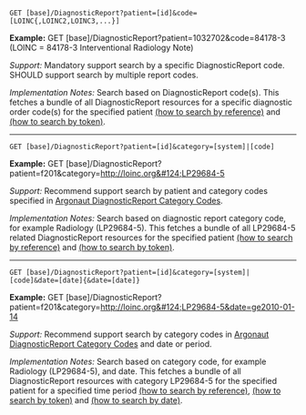 

`GET [base]/DiagnosticReport?patient=[id]&code=[LOINC{,LOINC2,LOINC3,...}]`

**Example:** GET [base]/DiagnosticReport?patient=1032702&code=84178-3  (LOINC =  84178-3 Interventional Radiology Note) 

*Support:* Mandatory support search by a specific DiagnosticReport code. SHOULD support search by multiple report codes.

*Implementation Notes:* Search based on DiagnosticReport code(s). This fetches a bundle of all DiagnosticReport resources for a specific diagnostic order code(s) for the specified patient  [(how to search by reference)] and [(how to search by token)].


-----------

`GET [base]/DiagnosticReport?patient=[id]&category=[system]|[code]`

**Example:** GET [base]/DiagnosticReport?patient=f201&category=http://loinc.org&#124;LP29684-5

*Support:* Recommend support search by patient and category codes specified in [Argonaut DiagnosticReport Category Codes]. 

*Implementation Notes:* Search based on diagnostic report category code, for example Radiology (LP29684-5). This fetches a bundle of all LP29684-5 related DiagnosticReport resources for the specified patient  [(how to search by reference)] and [(how to search by token)].


-----------

`GET [base]/DiagnosticReport?patient=[id]&category=[system]|[code]&date=[date]{&date=[date]}`

**Example:** GET [base]/DiagnosticReport?patient=f201&category=http://loinc.org&#124;LP29684-5&date=ge2010-01-14

*Support:*  Recommend support search by category codes in [Argonaut DiagnosticReport Category Codes] and date or period.

*Implementation Notes:*  Search based on category code, for example Radiology (LP29684-5), and date. This fetches a bundle of all DiagnosticReport resources with category LP29684-5 for the specified patient for a specified time period   [(how to search by reference)], [(how to search by token)] and [(how to search by date)].


  [Argonaut DiagnosticReport Category Codes]: ValueSet-diagnosticreport-category.html
  [(how to search by reference)]: {{site.data.fhir.path}}search.html#reference
  [(how to search by token)]: {{site.data.fhir.path}}search.html#token
  [Composite Search Parameters]: {{site.data.fhir.path}}search.html#combining
  [(how to search by date)]: {{site.data.fhir.path}}search.html#date
